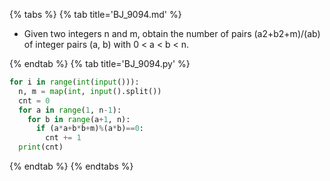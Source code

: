 {% tabs %}
{% tab title='BJ_9094.md' %}

* Given two integers n and m, obtain the number of pairs (a2+b2+m)/(ab) of integer pairs (a, b) with 0 < a < b < n.

{% endtab %}
{% tab title='BJ_9094.py' %}

```py
for i in range(int(input())):
  n, m = map(int, input().split())
  cnt = 0
  for a in range(1, n-1):
    for b in range(a+1, n):
      if (a*a+b*b+m)%(a*b)==0:
        cnt += 1
  print(cnt)
```

{% endtab %}
{% endtabs %}